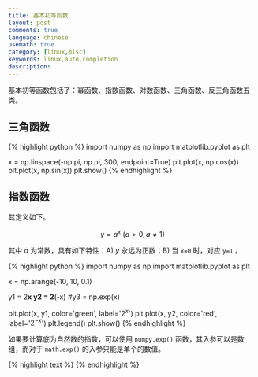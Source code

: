 ```yaml
---
title: 基本初等函数
layout: post
comments: true
language: chinese
usemath: true
category: [linux,misc]
keywords: linux,auto,completion
description:
---
```


基本初等函数包括了：幂函数、指数函数、对数函数、三角函数、反三角函数五类。

<!-- more -->

## 三角函数

{% highlight python %}
import numpy as np
import matplotlib.pyplot as plt

x = np.linspace(-np.pi, np.pi, 300, endpoint=True)
plt.plot(x, np.cos(x))
plt.plot(x, np.sin(x))
plt.show()
{% endhighlight %}


## 指数函数

其定义如下。

$$y=a^x \ (a>0, a \neq 1)$$

其中 $a$ 为常数，具有如下特性：A) $y$ 永远为正数；B) 当 `x=0` 时，对应 `y=1` 。

{% highlight python %}
import numpy as np
import matplotlib.pyplot as plt

x = np.arange(-10, 10, 0.1)

y1 = 2**x
y2 = 2**(-x)
#y3 = np.exp(x)

plt.plot(x, y1, color='green', label='$2^x$')
plt.plot(x, y2, color='red', label='$2^{-x}$')
plt.legend()
plt.show()
{% endhighlight %}

如果要计算底为自然数的指数，可以使用 `numpy.exp()` 函数，其入参可以是数组，而对于 `math.exp()` 的入参只能是单个的数值。



{% highlight text %}
{% endhighlight %}
